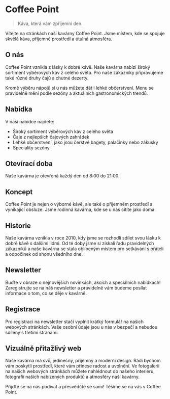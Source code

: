 # Coffee Point

> Káva, která vám zpříjemní den.

 

Vítejte na stránkách naší kavárny Coffee Point. Jsme místem, kde se spojuje skvělá káva, příjemné prostředí a útulná atmosféra.

## O nás


Coffee Point vznikla z lásky k dobré kávě. Naše kavárna nabízí široký sortiment výběrových káv z celého světa. Pro naše zákazníky připravujeme také různé druhy čajů a chutné dezerty.

Kromě výběru nápojů si u nás můžete dát i lehké občerstvení. Menu se pravidelně mění podle sezóny a aktuálních gastronomických trendů. 

## Nabídka

V naší nabídce najdete:

- Široký sortiment výběrových káv z celého světa 
- Čaje z nejlepších čajových zahrádek
- Lehké občerstvení, jako jsou čerstvé bagety, palačinky nebo zákusky
- Speciality sezóny 

## Otevírací doba

Naše kavárna je otevřená každý den od 8:00 do 21:00.

## Koncept

Coffee Point je nejen o výborné kávě, ale také o příjemném prostředí a vynikající obsluze. Jsme rodinná kavárna, kde se u nás cítíte jako doma. 

## Historie

Naše kavárna vznikla v roce 2010, kdy jsme se rozhodli sdílet svou lásku k dobré kávě s dalšími lidmi. Od té doby jsme si získali řadu pravidelných zákazníků a naše kavárna se stala oblíbeným místem pro setkávání s přáteli a odpočinek od shonu všedního dne.

## Newsletter

Buďte v obraze o nejnovějších novinkách, akcích a speciálních nabídkách! Zaregistrujte se na náš newsletter a pravidelně vám budeme posílat informace o tom, co se děje v kavárně.

## Registrace

Pro registraci na newsletter stačí vyplnit krátký formulář na našich webových stránkách. Vaše osobní údaje jsou u nás v bezpečí a nebudou sdíleny s třetími stranami.

## Vizuálně přitažlivý web

Naše kavárna má svůj jedinečný, příjemný a moderní design. Rádi bychom vám poskytli prostředí, které vám přinese radost a uvolnění. Ve fotogalerii na našich webových stránkách můžete nahlédnout do našeho interiéru, fotografií našich nabízených produktů a atmosféry naší kavárny.

Přijďte se na nás podívat a přesvědčte se sami! Těšíme se na vás v Coffee Point.